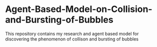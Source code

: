 # Agent-Based-Model-on-Collision-and-Bursting-of-Bubbles
This repository contains my research and agent based model for discovering the phenomenon of collison and bursting of bubbles
